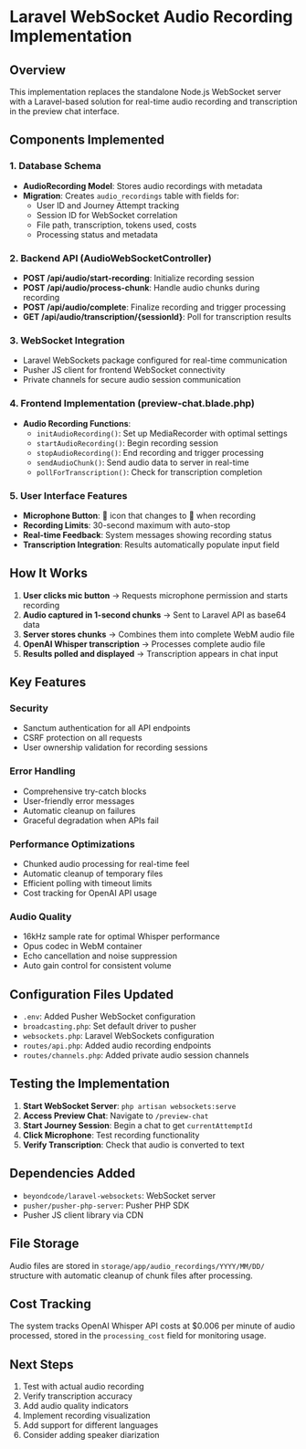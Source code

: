 # Laravel WebSocket Audio Recording Implementation

## Overview
This implementation replaces the standalone Node.js WebSocket server with a Laravel-based solution for real-time audio recording and transcription in the preview chat interface.

## Components Implemented

### 1. Database Schema
- **AudioRecording Model**: Stores audio recordings with metadata
- **Migration**: Creates `audio_recordings` table with fields for:
  - User ID and Journey Attempt tracking
  - Session ID for WebSocket correlation
  - File path, transcription, tokens used, costs
  - Processing status and metadata

### 2. Backend API (AudioWebSocketController)
- **POST /api/audio/start-recording**: Initialize recording session
- **POST /api/audio/process-chunk**: Handle audio chunks during recording
- **POST /api/audio/complete**: Finalize recording and trigger processing
- **GET /api/audio/transcription/{sessionId}**: Poll for transcription results

### 3. WebSocket Integration
- Laravel WebSockets package configured for real-time communication
- Pusher JS client for frontend WebSocket connectivity
- Private channels for secure audio session communication

### 4. Frontend Implementation (preview-chat.blade.php)
- **Audio Recording Functions**:
  - `initAudioRecording()`: Set up MediaRecorder with optimal settings
  - `startAudioRecording()`: Begin recording session
  - `stopAudioRecording()`: End recording and trigger processing
  - `sendAudioChunk()`: Send audio data to server in real-time
  - `pollForTranscription()`: Check for transcription completion

### 5. User Interface Features
- **Microphone Button**: 🎤 icon that changes to 🔴 when recording
- **Recording Limits**: 30-second maximum with auto-stop
- **Real-time Feedback**: System messages showing recording status
- **Transcription Integration**: Results automatically populate input field

## How It Works

1. **User clicks mic button** → Requests microphone permission and starts recording
2. **Audio captured in 1-second chunks** → Sent to Laravel API as base64 data
3. **Server stores chunks** → Combines them into complete WebM audio file
4. **OpenAI Whisper transcription** → Processes complete audio file
5. **Results polled and displayed** → Transcription appears in chat input

## Key Features

### Security
- Sanctum authentication for all API endpoints
- CSRF protection on all requests
- User ownership validation for recording sessions

### Error Handling
- Comprehensive try-catch blocks
- User-friendly error messages
- Automatic cleanup on failures
- Graceful degradation when APIs fail

### Performance Optimizations
- Chunked audio processing for real-time feel
- Automatic cleanup of temporary files
- Efficient polling with timeout limits
- Cost tracking for OpenAI API usage

### Audio Quality
- 16kHz sample rate for optimal Whisper performance
- Opus codec in WebM container
- Echo cancellation and noise suppression
- Auto gain control for consistent volume

## Configuration Files Updated

- `.env`: Added Pusher WebSocket configuration
- `broadcasting.php`: Set default driver to pusher
- `websockets.php`: Laravel WebSockets configuration
- `routes/api.php`: Added audio recording endpoints
- `routes/channels.php`: Added private audio session channels

## Testing the Implementation

1. **Start WebSocket Server**: `php artisan websockets:serve`
2. **Access Preview Chat**: Navigate to `/preview-chat`
3. **Start Journey Session**: Begin a chat to get `currentAttemptId`
4. **Click Microphone**: Test recording functionality
5. **Verify Transcription**: Check that audio is converted to text

## Dependencies Added

- `beyondcode/laravel-websockets`: WebSocket server
- `pusher/pusher-php-server`: Pusher PHP SDK
- Pusher JS client library via CDN

## File Storage

Audio files are stored in `storage/app/audio_recordings/YYYY/MM/DD/` structure with automatic cleanup of chunk files after processing.

## Cost Tracking

The system tracks OpenAI Whisper API costs at $0.006 per minute of audio processed, stored in the `processing_cost` field for monitoring usage.

## Next Steps

1. Test with actual audio recording
2. Verify transcription accuracy
3. Add audio quality indicators
4. Implement recording visualization
5. Add support for different languages
6. Consider adding speaker diarization
